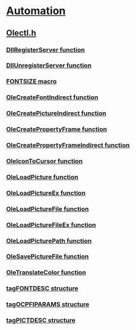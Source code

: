 # [Automation](../_automat/index.md)
## [Olectl.h](index.md)
### [DllRegisterServer function](../olectl/nf-olectl-dllregisterserver.md)
### [DllUnregisterServer function](../olectl/nf-olectl-dllunregisterserver.md)
### [FONTSIZE macro](../olectl/nf-olectl-fontsize.md)
### [OleCreateFontIndirect function](../olectl/nf-olectl-olecreatefontindirect.md)
### [OleCreatePictureIndirect function](../olectl/nf-olectl-olecreatepictureindirect.md)
### [OleCreatePropertyFrame function](../olectl/nf-olectl-olecreatepropertyframe.md)
### [OleCreatePropertyFrameIndirect function](../olectl/nf-olectl-olecreatepropertyframeindirect.md)
### [OleIconToCursor function](../olectl/nf-olectl-oleicontocursor.md)
### [OleLoadPicture function](../olectl/nf-olectl-oleloadpicture.md)
### [OleLoadPictureEx function](../olectl/nf-olectl-oleloadpictureex.md)
### [OleLoadPictureFile function](../olectl/nf-olectl-oleloadpicturefile.md)
### [OleLoadPictureFileEx function](../olectl/nf-olectl-oleloadpicturefileex.md)
### [OleLoadPicturePath function](../olectl/nf-olectl-oleloadpicturepath.md)
### [OleSavePictureFile function](../olectl/nf-olectl-olesavepicturefile.md)
### [OleTranslateColor function](../olectl/nf-olectl-oletranslatecolor.md)
### [tagFONTDESC structure](../olectl/ns-olectl-tagfontdesc.md)
### [tagOCPFIPARAMS structure](../olectl/ns-olectl-tagocpfiparams.md)
### [tagPICTDESC structure](../olectl/ns-olectl-tagpictdesc.md)
